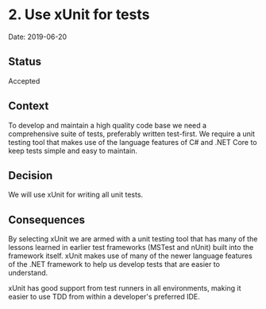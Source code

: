 # 2. Use xUnit for tests

Date: 2019-06-20

## Status

Accepted

## Context

To develop and maintain a high quality code base we need a comprehensive suite
of tests, preferably written test-first. We require a unit testing tool that
makes use of the language features of C# and .NET Core to keep tests simple and
easy to maintain.

## Decision

We will use xUnit for writing all unit tests.

## Consequences

By selecting xUnit we are armed with a unit testing tool that has many of the
lessons learned in earlier test frameworks (MSTest and nUnit) built into the
framework itself. xUnit makes use of many of the newer language features of the
.NET framework to help us develop tests that are easier to understand.

xUnit has good support from test runners in all environments, making it easier
to use TDD from within a developer's preferred IDE.

